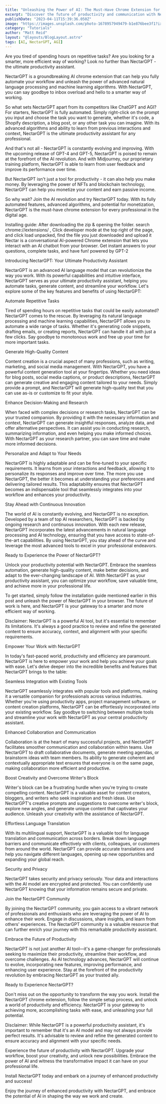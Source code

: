 ```yaml
---
title: "Unleashing the Power of AI: The Must-Have Chrome Extension for Every Professional with NectarGPT"
excerpt: "Discover the future of productivity and communication with NectarGPT, the groundbreaking AI chrome extension. Automate repetitive tasks, communicate more effectively, and unlock new ways to make money. Join the AI revolution and try NectarGPT today!"
publishDate: "2023-04-11T15:39:36.050Z"
image: "https://images.unsplash.com/photo-1678957949479-b1e876bee3f1?ixlib=rb-4.0.3&ixid=MnwxMjA3fDB8MHxwaG90by1wYWdlfHx8fGVufDB8fHx8&auto=format&fit=crop&w=1330&q=80"
category: "Tutorials"
author: "Matt Reid"
layout: "@layouts/BlogLayout.astro"
tags: [AI, NectarGPT, AGI]
---
```


Are you tired of spending hours on repetitive tasks? Are you looking for a smarter, more efficient way of working? Look no further than NectarGPT - the ultimate productivity assistant.

NectarGPT is a groundbreaking AI chrome extension that can help you fully automate your workflow and unleash the power of advanced natural language processing and machine learning algorithms. With NectarGPT, you can say goodbye to inbox overload and hello to a smarter way of working.

So what sets NectarGPT apart from its competitors like ChatGPT and AGI? For starters, NectarGPT is fully automated. Simply right-click on the prompt you input and choose the task you want to generate, whether it's code, a Shopify description, a blog post, or any other task you can imagine. With its advanced algorithms and ability to learn from previous interactions and context, NectarGPT is the ultimate productivity assistant for any professional.

And that's not all - NectarGPT is constantly evolving and improving. With the upcoming release of GPT-4 and GPT-5, NectarGPT is poised to remain at the forefront of the AI revolution. And with Midjourney, our proprietary training platform, NectarGPT is able to learn from user feedback and improve its performance over time.

But NectarGPT isn't just a tool for productivity - it can also help you make money. By leveraging the power of NFTs and blockchain technology, NectarGPT can help you monetize your content and earn passive income.

So why wait? Join the AI revolution and try NectarGPT today. With its fully automated features, advanced algorithms, and potential for monetization, NectarGPT is the must-have chrome extension for every professional in the digital age.

Installing guide:
After downloading the zip & opening the folder. search chrome://extensions/ , Click developer mode at the top right of the page, and click load unpacked, find the file you just downloaded and upload it
Nectar is a conversational AI-powered Chrome extension that lets you interact with an AI chatbot from your browser. Get instant answers to your questions, complete tasks, and have fun! powered by GPT-2

Introducing NectarGPT: Your Ultimate Productivity Assistant

NectarGPT is an advanced AI language model that can revolutionize the way you work. With its powerful capabilities and intuitive interface, NectarGPT serves as your ultimate productivity assistant, helping you automate tasks, generate content, and streamline your workflow. Let's explore some of the key features and benefits of using NectarGPT:

Automate Repetitive Tasks

Tired of spending hours on repetitive tasks that could be easily automated? NectarGPT comes to the rescue. By leveraging its natural language processing and machine learning capabilities, NectarGPT allows you to automate a wide range of tasks. Whether it's generating code snippets, drafting emails, or creating reports, NectarGPT can handle it all with just a few clicks. Say goodbye to monotonous work and free up your time for more important tasks.

Generate High-Quality Content

Content creation is a crucial aspect of many professions, such as writing, marketing, and social media management. With NectarGPT, you have a powerful content generation tool at your fingertips. Whether you need ideas for blog posts, social media captions, or product descriptions, NectarGPT can generate creative and engaging content tailored to your needs. Simply provide a prompt, and NectarGPT will generate high-quality text that you can use as-is or customize to fit your style.

Enhance Decision-Making and Research

When faced with complex decisions or research tasks, NectarGPT can be your trusted companion. By providing it with the necessary information and context, NectarGPT can generate insightful responses, analyze data, and offer alternative perspectives. It can assist you in conducting research, summarizing information, and even helping you make informed choices. With NectarGPT as your research partner, you can save time and make more informed decisions.

Personalize and Adapt to Your Needs

NectarGPT is highly adaptable and can be fine-tuned to your specific requirements. It learns from your interactions and feedback, allowing it to personalize its responses and improve over time. The more you use NectarGPT, the better it becomes at understanding your preferences and delivering tailored results. This adaptability ensures that NectarGPT becomes an indispensable tool that seamlessly integrates into your workflow and enhances your productivity.

Stay Ahead with Continuous Innovation

The world of AI is constantly evolving, and NectarGPT is no exception. Developed by a team of top AI researchers, NectarGPT is backed by ongoing research and continuous innovation. With each new release, NectarGPT incorporates the latest advancements in natural language processing and AI technology, ensuring that you have access to state-of-the-art capabilities. By using NectarGPT, you stay ahead of the curve and leverage the most advanced tools to excel in your professional endeavors.

Ready to Experience the Power of NectarGPT?

Unlock your productivity potential with NectarGPT. Embrace the seamless automation, generate high-quality content, make better decisions, and adapt to the ever-changing landscape of AI. With NectarGPT as your productivity assistant, you can optimize your workflow, save valuable time, and achieve more in your professional life.

To get started, simply follow the installation guide mentioned earlier in this post and unleash the power of NectarGPT in your browser. The future of work is here, and NectarGPT is your gateway to a smarter and more efficient way of working.

Disclaimer: NectarGPT is a powerful AI tool, but it's essential to remember its limitations. It's always a good practice to review and refine the generated content to ensure accuracy, context, and alignment with your specific requirements.

Empower Your Work with NectarGPT

In today's fast-paced world, productivity and efficiency are paramount. NectarGPT is here to empower your work and help you achieve your goals with ease. Let's delve deeper into the incredible benefits and features that NectarGPT brings to the table:

Seamless Integration with Existing Tools

NectarGPT seamlessly integrates with popular tools and platforms, making it a versatile companion for professionals across various industries. Whether you're using productivity apps, project management software, or content creation platforms, NectarGPT can be effortlessly incorporated into your existing workflow. Say goodbye to switching between multiple tools and streamline your work with NectarGPT as your central productivity assistant.

Enhanced Collaboration and Communication

Collaboration is at the heart of many successful projects, and NectarGPT facilitates smoother communication and collaboration within teams. Use NectarGPT to draft collaborative documents, generate meeting agendas, or brainstorm ideas with team members. Its ability to generate coherent and contextually appropriate text ensures that everyone is on the same page, making collaboration more efficient and productive.

Boost Creativity and Overcome Writer's Block

Writer's block can be a frustrating hurdle when you're trying to create compelling content. NectarGPT is a valuable asset for content creators, bloggers, and writers who seek inspiration and fresh ideas. Use NectarGPT's creative prompts and suggestions to overcome writer's block, explore new angles, and generate unique content that captivates your audience. Unleash your creativity with the assistance of NectarGPT.

Effortless Language Translation

With its multilingual support, NectarGPT is a valuable tool for language translation and communication across borders. Break down language barriers and communicate effectively with clients, colleagues, or customers from around the world. NectarGPT can provide accurate translations and help you navigate different languages, opening up new opportunities and expanding your global reach.

Security and Privacy

NectarGPT takes security and privacy seriously. Your data and interactions with the AI model are encrypted and protected. You can confidently use NectarGPT knowing that your information remains secure and private.

Join the NectarGPT Community

By joining the NectarGPT community, you gain access to a vibrant network of professionals and enthusiasts who are leveraging the power of AI to enhance their work. Engage in discussions, share insights, and learn from others' experiences. The NectarGPT community is a valuable resource that can further enrich your journey with this remarkable productivity assistant.

Embrace the Future of Productivity

NectarGPT is not just another AI tool—it's a game-changer for professionals seeking to maximize their productivity, streamline their workflow, and overcome challenges. As AI technology advances, NectarGPT will continue to evolve, incorporating new features, improving performance, and enhancing user experience. Stay at the forefront of the productivity revolution by embracing NectarGPT as your trusted ally.

Ready to Experience NectarGPT?

Don't miss out on the opportunity to transform the way you work. Install the NectarGPT chrome extension, follow the simple setup process, and unlock a world of productivity and efficiency. NectarGPT is your gateway to achieving more, accomplishing tasks with ease, and unleashing your full potential.

Disclaimer: While NectarGPT is a powerful productivity assistant, it's important to remember that it's an AI model and may not always provide perfect results. It's advisable to review and refine the generated content to ensure accuracy and alignment with your specific needs.

Experience the future of productivity with NectarGPT. Upgrade your workflow, boost your creativity, and unlock new possibilities. Embrace the power of AI and witness the transformative impact it can have on your professional life.

Install NectarGPT today and embark on a journey of enhanced productivity and success!

Enjoy the journey of enhanced productivity with NectarGPT, and embrace the potential of AI in shaping the way we work and create.
